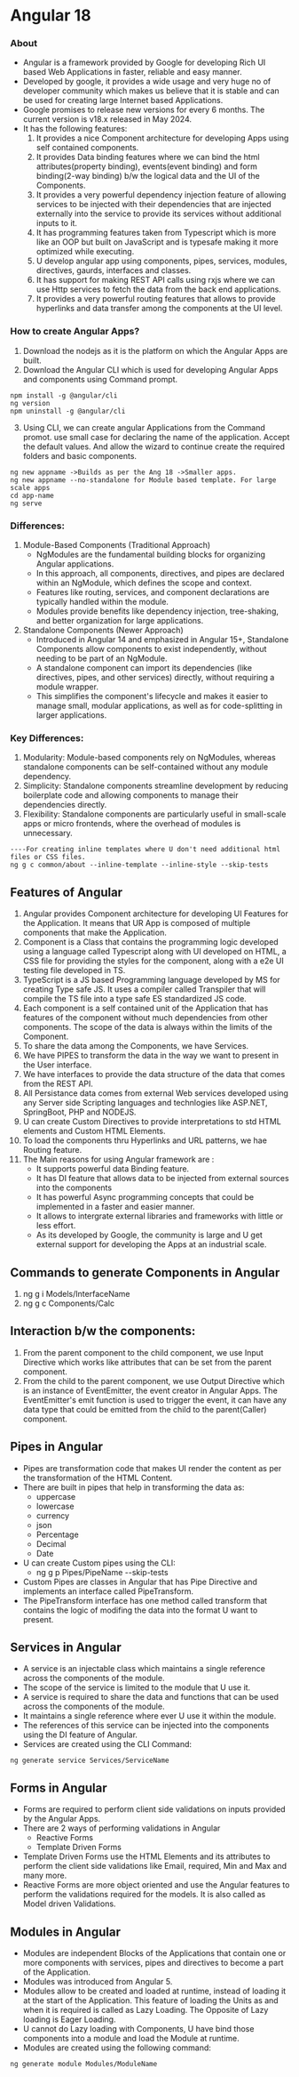 # Angular 18
### About
- Angular is a framework provided by Google for developing Rich UI based Web Applications in faster, reliable and easy manner. 
- Developed by google, it provides a wide usage and very huge no of developer community which makes us believe that it is stable and can be used for creating large Internet based Applications. 
- Google promises to release new versions for every 6 months. The current version is v18.x released in May 2024. 
- It has the following features:
    1. It provides a nice Component architecture for developing Apps using self contained components. 
    2. It provides Data binding features where we can bind the html attributes(property binding), events(event binding) and form binding(2-way binding) b/w the logical data and the UI of the Components. 
    3. It provides a very powerful dependency injection feature of allowing services to be injected with their dependencies that are injected externally into the service to provide its services without additional inputs to it. 
    4. It has programming features taken from Typescript which is more like an OOP but built on JavaScript and is typesafe making it more optimized while executing. 
    5. U develop angular app using components, pipes, services, modules, directives, gaurds, interfaces and classes. 
    6. It has support for making REST API calls using rxjs where we can use Http services to fetch the data from the back end applications.
    7. It provides a very powerful routing features that allows to provide hyperlinks and data transfer among the components at the UI level. 

### How to create Angular Apps?
1. Download the nodejs as it is the platform on which the Angular Apps are built. 
2. Download the Angular CLI which is used for developing Angular Apps and components using Command prompt. 
```
npm install -g @angular/cli
ng version
npm uninstall -g @angular/cli
```
3. Using CLI, we can create angular Applications from the Command promot. use small case for declaring the name of the application.  Accept the default values. And allow the wizard to continue create the required folders and basic components. 
```
ng new appname ->Builds as per the Ang 18 ->Smaller apps. 
ng new appname --no-standalone for Module based template. For large scale apps 
cd app-name
ng serve
```

### Differences:
1. Module-Based Components (Traditional Approach)
    - NgModules are the fundamental building blocks for organizing Angular applications.
    - In this approach, all components, directives, and pipes are declared within an NgModule, which defines the scope and context.
    - Features like routing, services, and component declarations are typically handled within the module.
    - Modules provide benefits like dependency injection, tree-shaking, and better organization for large applications.
2. Standalone Components (Newer Approach)
    - Introduced in Angular 14 and emphasized in Angular 15+, Standalone Components allow components to exist independently, without needing to be part of an NgModule.
    - A standalone component can import its dependencies (like directives, pipes, and other services) directly, without requiring a module wrapper.
    - This simplifies the component's lifecycle and makes it easier to manage small, modular applications, as well as for code-splitting in larger applications.

### Key Differences:
1. Modularity: Module-based components rely on NgModules, whereas standalone components can be self-contained without any module dependency.
2. Simplicity: Standalone components streamline development by reducing boilerplate code and allowing components to manage their dependencies directly.
3. Flexibility: Standalone components are particularly useful in small-scale apps or micro frontends, where the overhead of modules is unnecessary.
```
----For creating inline templates where U don't need additional html files or CSS files. 
ng g c common/about --inline-template --inline-style --skip-tests
```

## Features of Angular
1. Angular provides Component architecture for developing UI Features for the Application. It means that UR App is composed of multiple components that make the Application. 
2. Component is a Class that contains the programming logic developed using a language called Typescript along with UI developed on HTML, a CSS file for providing the styles for the component, along with a e2e UI testing file developed in TS. 
3. TypeScript is a JS based Programming language developed by MS for creating Type safe JS. It uses a compiler called Transpiler that will compile the TS file into a type safe ES standardized JS code.
4. Each component is a self contained unit of the Application that has features of the component without much dependencies from other components. The scope of the data is always within the limits of the Component.
5. To share the data among the Components, we have Services. 
6. We have PIPES to transform the data in the way we want to present in the User interface. 
7. We have interfaces to provide the data structure of the data that comes from the REST API. 
8. All Persistance data comes from external Web services developed using any Server side Scripting languages and technlogies like ASP.NET, SpringBoot, PHP and NODEJS. 
9. U can create Custom Directives to provide interpretations to std HTML elements and Custom HTML Elements. 
10. To load the components thru Hyperlinks and URL patterns, we hae Routing feature. 
11. The Main reasons for using Angular framework are : 
    - It supports powerful data Binding feature. 
    - It has DI feature that allows data to be injected from external sources into the components
    - It has powerful Async programming concepts that could be implemented in a faster and easier manner. 
    - It allows to intergrate external libraries and frameworks with little or less effort. 
    - As its developed by Google, the community is large and U get external support for developing the Apps at an industrial scale. 

## Commands to generate Components in Angular
1. ng g i Models/InterfaceName
2. ng g c Components/Calc

## Interaction b/w the components: 
1. From the parent component to the child component, we use Input Directive which works like attributes that can be set from the parent component. 
2. From the child to the parent component, we use Output Directive which is an instance of EventEmitter, the event creator in Angular Apps. The EventEmitter's emit function is used to trigger the event, it can have any data type that could be emitted from the child to the parent(Caller) component. 

## Pipes in Angular
- Pipes are transformation code that makes UI render the content as per the transformation of the HTML Content. 
- There are built in pipes that help in transforming the data as: 
    - uppercase
    - lowercase
    - currency
    - json
    - Percentage
    - Decimal
    - Date
- U can create Custom pipes using the CLI:
    - ng g p Pipes/PipeName --skip-tests
- Custom Pipes are classes in Angular that has Pipe Directive and implements an interface called PipeTransform.
- The PipeTransform interface has one method called transform that contains the logic of modifing the data into the format U want to present. 

## Services in Angular
- A service is an injectable class which maintains a single reference across the components of the module. 
- The scope of the service is limited to the module that U use it. 
- A service is required to share the data and functions that can be used across the components of the module. 
- It maintains a single reference where ever U use it within the module. 
- The references of this service can be injected into the components using the DI feature of Angular. 
- Services are created using the CLI Command: 
```
ng generate service Services/ServiceName    
```

## Forms in Angular
- Forms are required to perform client side validations on inputs provided by the Angular Apps.
- There are 2 ways of performing validations in Angular
    - Reactive Forms
    - Template Driven Forms
- Template Driven Forms use the HTML Elements and its attributes to perform the client side validations like Email, required, Min and Max and many more. 
- Reactive Forms are more object oriented and use the Angular features to perform the validations required for the models. It is also called as Model driven Validations. 

## Modules in Angular
- Modules are independent Blocks of the Applications that contain one or more components with services, pipes and directives to become a part of the Application. 
- Modules was introduced from Angular 5.
- Modules allow to be created and loaded at runtime, instead of loading it at the start of the Application. This feature of loading the Units as and when it is required is called as Lazy Loading. The Opposite of Lazy loading is Eager Loading. 
- U cannot do Lazy loading with Components, U have bind those components into a module and load the Module at runtime. 
- Modules are created using the following command:
```
ng generate module Modules/ModuleName
```


